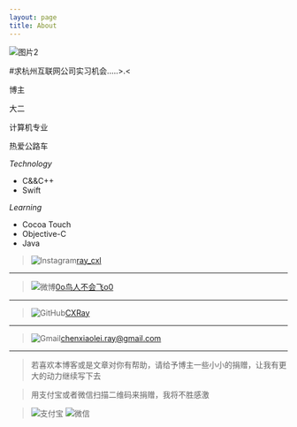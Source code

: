 ```yaml
---
layout: page
title: About
---
```

![图片2](http://cxray.github.io/about/IMG2.JPG)

#求杭州互联网公司实习机会.....>.<

博主

大二

计算机专业

热爱公路车

*Technology*

* C&&C++
* Swift

*Learning*

* Cocoa Touch
* Objective-C
* Java

>![Instagram](http://cxray.github.io/about/instagram.png)[ray_cxl](https://instagram.com/ray_cxl)

***
>![微博](http://cxray.github.io/about/weibo.png)[0o鸟人不会飞o0](http://weibo.com/p/1005051795459455)
***

>![GitHub](http://cxray.github.io/about/github.png)[CXRay](https://github.com/CXRay)
***

>![Gmail](http://cxray.github.io/about/gmail.png)[chenxiaolei.ray@gmail.com](mailto:chenxiaolei.ray@gmail.com)
***

>若喜欢本博客或是文章对你有帮助，请给予博主一些小小的捐赠，让我有更大的动力继续写下去

>用支付宝或者微信扫描二维码来捐赠，我将不胜感激

>![支付宝](http://cxray.github.io/about/alipayqr.png)
>![微信](http://cxray.github.io/about/weixinpay.JPG)

